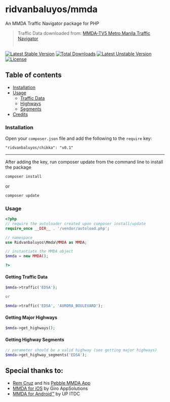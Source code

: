 ridvanbaluyos/mmda
=======
An MMDA Traffic Navigator package for PHP
> Traffic Data downloaded from: [MMDA-TV5 Metro Manila Traffic Navigator](http://mmdatraffic.interaksyon.com/)
<br/><br/>

[![Latest Stable Version](https://poser.pugx.org/ridvanbaluyos/mmda/v/stable.svg)](https://packagist.org/packages/ridvanbaluyos/mmda) [![Total Downloads](https://poser.pugx.org/ridvanbaluyos/mmda/downloads.svg)](https://packagist.org/packages/ridvanbaluyos/mmda) [![Latest Unstable Version](https://poser.pugx.org/ridvanbaluyos/mmda/v/unstable.svg)](https://packagist.org/packages/ridvanbaluyos/mmda) [![License](https://poser.pugx.org/ridvanbaluyos/mmda/license.svg)](https://packagist.org/packages/ridvanbaluyos/mmda)

## Table of contents ##
- [Installation](#installation)
- [Usage](#usage)
    - [Traffic Data](#getting-traffic-data)
    - [Highways](#getting-major-highways)
    - [Segments](#getting-highway-segments)
- [Credits](#special-thanks-to)

### Installation ##
Open your `composer.json` file and add the following to the `require` key:

    "ridvanbaluyos/chikka": "v0.1"

---

After adding the key, run composer update from the command line to install the package

```bash
composer install
```

or

```bash
composer update
```

### Usage ##
```php
<?php
// require the autoloader created upon composer install/update
require_once __DIR__ . '/vendor/autoload.php';

// namespace
use Ridvanbaluyos\Mmda\MMDA as MMDA;

// instantiate the MMDA object
$mmda = new MMDA();

?>
```

#### Getting Traffic Data
```php
$mmda->traffic('EDSA');

or

$mmda->traffic('EDSA', 'AURORA_BOULEVARD');
```

#### Getting Major Highways
```php
$mmda->get_highways();
```

#### Getting Highway Segments
```php
// parameter should be a valid highway (see getting major highways)
$mmda->get_highway_segments('EDSA');
```

## Special thanks to:
* [Rem Cruz](https://github.com/remerico/) and his [Pebble MMDA App](https://github.com/remerico/pebble-mmda)
* [MMDA for iOS](https://itunes.apple.com/ph/app/mmda-for-ios/id464656389?mt=8) by Giro AppSolutions
* [MMDA for Android™](https://play.google.com/store/apps/details?id=edu.up.ittc.mmda&hl=en) by UP ITDC
